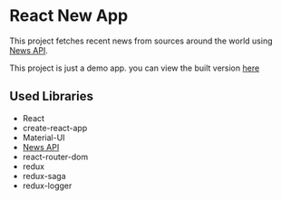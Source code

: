 # React New App

This project fetches recent news from sources around the world using [News API](https://newsapi.org/docs/get-started).

This project is just a demo app. you can view the built version [here](https://www.themichio.github.io/news-react-app)

## Used Libraries

- React
- create-react-app
- Material-UI
- [News API](https://newsapi.org/docs/get-started)
- react-router-dom
- redux
- redux-saga
- redux-logger
